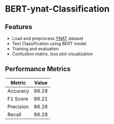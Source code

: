 # BERT-ynat-Classification

## Features
- Load and preprocess [YNAT](https://huggingface.co/datasets/klue/klue/viewer/ynat) dataset
- Text Classification using BERT model
- Training and evaluation
- Confustion matrix, loss plot visualization

## Performance Metrics
|Metric|Value|
|---|---|
|Accuracy|86.28|
|F1 Score|86.21|
|Precision|86.26|
|Recall|86.28|

